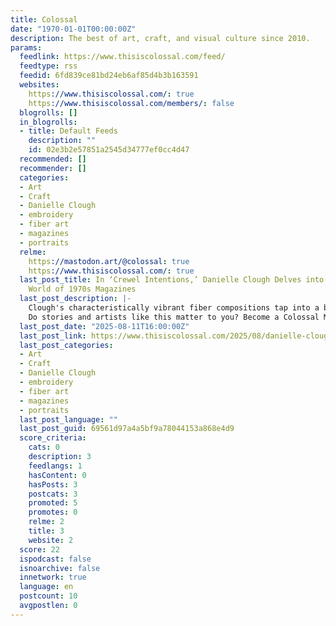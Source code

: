 ```yaml
---
title: Colossal
date: "1970-01-01T00:00:00Z"
description: The best of art, craft, and visual culture since 2010.
params:
  feedlink: https://www.thisiscolossal.com/feed/
  feedtype: rss
  feedid: 6fd839ce81bd24eb6af85d4b3b163591
  websites:
    https://www.thisiscolossal.com/: true
    https://www.thisiscolossal.com/members/: false
  blogrolls: []
  in_blogrolls:
  - title: Default Feeds
    description: ""
    id: 02e3b2e57851a2545d34777ef0cc4d47
  recommended: []
  recommender: []
  categories:
  - Art
  - Craft
  - Danielle Clough
  - embroidery
  - fiber art
  - magazines
  - portraits
  relme:
    https://mastodon.art/@colossal: true
    https://www.thisiscolossal.com/: true
  last_post_title: In ‘Crewel Intentions,’ Danielle Clough Delves into the Nostalgic
    World of 1970s Magazines
  last_post_description: |-
    Clough's characteristically vibrant fiber compositions tap into a bygone era.
    Do stories and artists like this matter to you? Become a Colossal Member today and support independent arts publishing
  last_post_date: "2025-08-11T16:00:00Z"
  last_post_link: https://www.thisiscolossal.com/2025/08/danielle-clough-crewel-intentions/
  last_post_categories:
  - Art
  - Craft
  - Danielle Clough
  - embroidery
  - fiber art
  - magazines
  - portraits
  last_post_language: ""
  last_post_guid: 69561d97a4a5bf9a78044153a868e4d9
  score_criteria:
    cats: 0
    description: 3
    feedlangs: 1
    hasContent: 0
    hasPosts: 3
    postcats: 3
    promoted: 5
    promotes: 0
    relme: 2
    title: 3
    website: 2
  score: 22
  ispodcast: false
  isnoarchive: false
  innetwork: true
  language: en
  postcount: 10
  avgpostlen: 0
---
```

